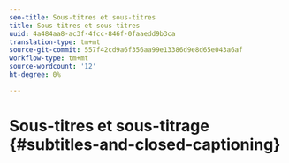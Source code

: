 ```yaml
---
seo-title: Sous-titres et sous-titres
title: Sous-titres et sous-titres
uuid: 4a484aa8-ac3f-4fcc-846f-0faaedd9b3ca
translation-type: tm+mt
source-git-commit: 557f42cd9a6f356aa99e13386d9e8d65e043a6af
workflow-type: tm+mt
source-wordcount: '12'
ht-degree: 0%

---
```



# Sous-titres et sous-titrage {#subtitles-and-closed-captioning}
